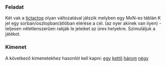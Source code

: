 ### Feladat
Két vak a [tictactoe](https://en.wikipedia.org/wiki/Tic-tac-toe) olyan változatával játszik melyben egy MxN-es táblán K jel egy sorban/oszlopban/átlóban 
elérése a cél. (az nyer akinek van ilyen) - teljesen véletlenszerűen rakják le jeleiket az üres helyekre. 
Szimuláljuk a játékot. 

### Kimenet
A következő kimenetekhez hasonlót kell kapni:
[egy](abra2.png)
[kettő](abra3.png)
[három](abra4.png)
[négy](abra5.png)
